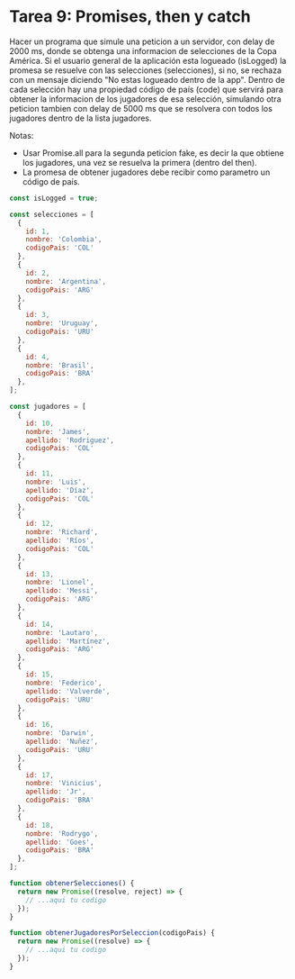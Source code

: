 # Tarea 9: Promises, then y catch

Hacer un programa que simule una peticion a un servidor, con delay de 2000 ms, donde se obtenga una informacion de selecciones de la Copa América. Si el usuario general de la aplicación esta logueado (isLogged) la promesa se resuelve con las selecciones (selecciones), si no, se rechaza con un mensaje diciendo "No estas logueado dentro de la app". Dentro de cada selección hay una propiedad código de país (code) que servirá para obtener la informacion de los jugadores de esa selección, simulando otra peticion tambien con delay de 5000 ms que se resolvera con todos los jugadores dentro de la lista jugadores.

Notas:
- Usar Promise.all para la segunda peticion fake, es decir la que obtiene los jugadores, una vez se resuelva la primera (dentro del then).
- La promesa de obtener jugadores debe recibir como parametro un código de país.

```javascript
const isLogged = true;

const selecciones = [
  {
    id: 1,
    nombre: 'Colombia',
    codigoPais: 'COL'
  },
  {
    id: 2,
    nombre: 'Argentina',
    codigoPais: 'ARG'
  },
  {
    id: 3,
    nombre: 'Uruguay',
    codigoPais: 'URU'
  },
  {
    id: 4,
    nombre: 'Brasil',
    codigoPais: 'BRA'
  },
];

const jugadores = [
  {
    id: 10,
    nombre: 'James',
    apellido: 'Rodriguez',
    codigoPais: 'COL'
  },
  {
    id: 11,
    nombre: 'Luis',
    apellido: 'Díaz',
    codigoPais: 'COL'
  },
  {
    id: 12,
    nombre: 'Richard',
    apellido: 'Ríos',
    codigoPais: 'COL'
  },
  {
    id: 13,
    nombre: 'Lionel',
    apellido: 'Messi',
    codigoPais: 'ARG'
  },
  {
    id: 14,
    nombre: 'Lautaro',
    apellido: 'Martínez',
    codigoPais: 'ARG'
  },
  {
    id: 15,
    nombre: 'Federico',
    apellido: 'Valverde',
    codigoPais: 'URU'
  },
  {
    id: 16,
    nombre: 'Darwin',
    apellido: 'Nuñez',
    codigoPais: 'URU'
  },
  {
    id: 17,
    nombre: 'Vinicius',
    apellido: 'Jr',
    codigoPais: 'BRA'
  },
  {
    id: 18,
    nombre: 'Rodrygo',
    apellido: 'Goes',
    codigoPais: 'BRA'
  },
];

function obtenerSelecciones() {
  return new Promise((resolve, reject) => {
    // ...aqui tu codigo
  });
}

function obtenerJugadoresPorSeleccion(codigoPais) {
  return new Promise((resolve) => {
    // ...aqui tu codigo
  });
}

```